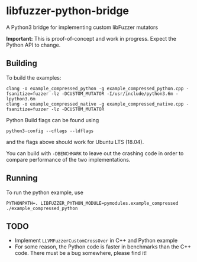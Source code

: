 # libfuzzer-python-bridge
A Python3 bridge for implementing custom libFuzzer mutators

**Important:** This is proof-of-concept and work in progress. Expect the Python API to change.

## Building

To build the examples:

    clang -o example_compressed_python -g example_compressed_python.cpp -fsanitize=fuzzer -lz -DCUSTOM_MUTATOR -I/usr/include/python3.6m -lpython3.6m
    clang -o example_compressed_native -g example_compressed_native.cpp -fsanitize=fuzzer -lz -DCUSTOM_MUTATOR


Python Build flags can be found using

    python3-config --cflags --ldflags

and the flags above should work for Ubuntu LTS (18.04).

You can build with `-DBENCHMARK` to leave out the crashing code in order to compare performance of the two implementations.

## Running

To run the python example, use

    PYTHONPATH=. LIBFUZZER_PYTHON_MODULE=pymodules.example_compressed ./example_compressed_python

## TODO

* Implement `LLVMFuzzerCustomCrossOver` in C++ and Python example
* For some reason, the Python code is faster in benchmarks than the C++ code. There must be a bug somewhere, please find it!
